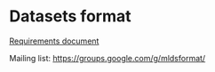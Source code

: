 # Datasets format

[Requirements document](https://docs.google.com/document/d/1uuh1WsfCGf1HYBX4IufE7bW1wnZa5lSszphnP7TVyjY)

Mailing list: https://groups.google.com/g/mldsformat/
